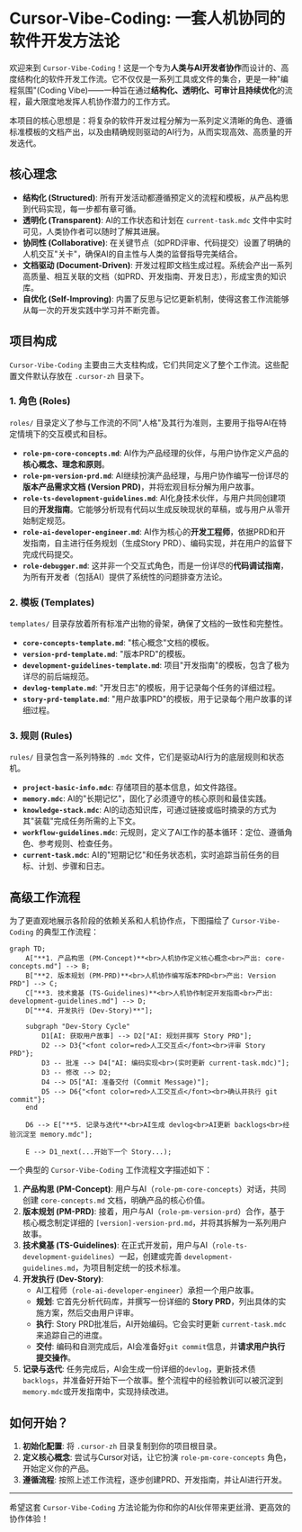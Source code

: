 # Cursor-Vibe-Coding: 一套人机协同的软件开发方法论

欢迎来到 `Cursor-Vibe-Coding`！这是一个专为**人类与AI开发者协作**而设计的、高度结构化的软件开发工作流。它不仅仅是一系列工具或文件的集合，更是一种"编程氛围"(Coding Vibe)——一种旨在通过**结构化、透明化、可审计且持续优化**的流程，最大限度地发挥人机协作潜力的工作方式。

本项目的核心思想是：将复杂的软件开发过程分解为一系列定义清晰的角色、遵循标准模板的文档产出，以及由精确规则驱动的AI行为，从而实现高效、高质量的开发迭代。

## 核心理念

- **结构化 (Structured)**: 所有开发活动都遵循预定义的流程和模板，从产品构思到代码实现，每一步都有章可循。
- **透明化 (Transparent)**: AI的工作状态和计划在 `current-task.mdc` 文件中实时可见，人类协作者可以随时了解其进展。
- **协同性 (Collaborative)**: 在关键节点（如PRD评审、代码提交）设置了明确的人机交互"关卡"，确保AI的自主性与人类的监督指导完美结合。
- **文档驱动 (Document-Driven)**: 开发过程即文档生成过程。系统会产出一系列高质量、相互关联的文档（如PRD、开发指南、开发日志），形成宝贵的知识库。
- **自优化 (Self-Improving)**: 内置了反思与记忆更新机制，使得这套工作流能够从每一次的开发实践中学习并不断完善。

## 项目构成

`Cursor-Vibe-Coding` 主要由三大支柱构成，它们共同定义了整个工作流。这些配置文件默认存放在 `.cursor-zh` 目录下。

### 1. 角色 (Roles)

`roles/` 目录定义了参与工作流的不同"人格"及其行为准则，主要用于指导AI在特定情境下的交互模式和目标。

- **`role-pm-core-concepts.md`**: AI作为产品经理的伙伴，与用户协作定义产品的**核心概念、理念和原则**。
- **`role-pm-version-prd.md`**: AI继续扮演产品经理，与用户协作编写一份详尽的**版本产品需求文档 (Version PRD)**，并将宏观目标分解为用户故事。
- **`role-ts-development-guidelines.md`**: AI化身技术伙伴，与用户共同创建项目的**开发指南**。它能够分析现有代码以生成反映现状的草稿，或与用户从零开始制定规范。
- **`role-ai-developer-engineer.md`**: AI作为核心的**开发工程师**，依据PRD和开发指南，自主进行任务规划（生成Story PRD）、编码实现，并在用户的监督下完成代码提交。
- **`role-debugger.md`**: 这并非一个交互式角色，而是一份详尽的**代码调试指南**，为所有开发者（包括AI）提供了系统性的问题排查方法论。

### 2. 模板 (Templates)

`templates/` 目录存放着所有标准产出物的骨架，确保了文档的一致性和完整性。

- **`core-concepts-template.md`**: "核心概念"文档的模板。
- **`version-prd-template.md`**: "版本PRD"的模板。
- **`development-guidelines-template.md`**: 项目"开发指南"的模板，包含了极为详尽的前后端规范。
- **`devlog-template.md`**: "开发日志"的模板，用于记录每个任务的详细过程。
- **`story-prd-template.md`**: "用户故事PRD"的模板，用于记录每个用户故事的详细过程。

### 3. 规则 (Rules)

`rules/` 目录包含一系列特殊的 `.mdc` 文件，它们是驱动AI行为的底层规则和状态机。

- **`project-basic-info.mdc`**: 存储项目的基本信息，如文件路径。
- **`memory.mdc`**: AI的"长期记忆"，固化了必须遵守的核心原则和最佳实践。
- **`knowledge-stack.mdc`**: AI的动态知识库，可通过链接或临时摘录的方式为其"装载"完成任务所需的上下文。
- **`workflow-guidelines.mdc`**: 元规则，定义了AI工作的基本循环：定位、遵循角色、参考规则、检查任务。
- **`current-task.mdc`**: AI的"短期记忆"和任务状态机，实时追踪当前任务的目标、计划、步骤和日志。

## 高级工作流程

为了更直观地展示各阶段的依赖关系和人机协作点，下图描绘了 `Cursor-Vibe-Coding` 的典型工作流程：

```mermaid
graph TD;
    A["**1. 产品构思 (PM-Concept)**<br>人机协作定义核心概念<br>产出: core-concepts.md"] --> B;
    B["**2. 版本规划 (PM-PRD)**<br>人机协作编写版本PRD<br>产出: Version PRD"] --> C;
    C["**3. 技术奠基 (TS-Guidelines)**<br>人机协作制定开发指南<br>产出: development-guidelines.md"] --> D;
    D["**4. 开发执行 (Dev-Story)**"];

    subgraph "Dev-Story Cycle"
        D1[AI: 获取用户故事] --> D2["AI: 规划并撰写 Story PRD"];
        D2 --> D3{"<font color=red>人工交互点</font><br>评审 Story PRD"};
        D3 -- 批准 --> D4["AI: 编码实现<br>(实时更新 current-task.mdc)"];
        D3 -- 修改 --> D2;
        D4 --> D5["AI: 准备交付 (Commit Message)"];
        D5 --> D6{"<font color=red>人工交互点</font><br>确认并执行 git commit"};
    end

    D6 --> E["**5. 记录与迭代**<br>AI生成 devlog<br>AI更新 backlogs<br>经验沉淀至 memory.mdc"];

    E --> D1_next(...开始下一个 Story...);
```

一个典型的 `Cursor-Vibe-Coding` 工作流程文字描述如下：

1.  **产品构思 (PM-Concept)**: 用户与AI（`role-pm-core-concepts`）对话，共同创建 `core-concepts.md` 文档，明确产品的核心价值。
2.  **版本规划 (PM-PRD)**: 接着，用户与AI（`role-pm-version-prd`）合作，基于核心概念制定详细的 `[version]-version-prd.md`，并将其拆解为一系列用户故事。
3.  **技术奠基 (TS-Guidelines)**: 在正式开发前，用户与AI（`role-ts-development-guidelines`）一起，创建或完善 `development-guidelines.md`，为项目制定统一的技术标准。
4.  **开发执行 (Dev-Story)**:
    - AI工程师（`role-ai-developer-engineer`）承担一个用户故事。
    - **规划**: 它首先分析代码库，并撰写一份详细的 **Story PRD**，列出具体的实施方案，然后交由用户评审。
    - **执行**: Story PRD批准后，AI开始编码。它会实时更新 `current-task.mdc` 来追踪自己的进度。
    - **交付**: 编码和自测完成后，AI会准备好`git commit`信息，并**请求用户执行提交操作**。
5.  **记录与迭代**: 任务完成后，AI会生成一份详细的`devlog`，更新技术债`backlogs`，并准备好开始下一个故事。整个流程中的经验教训可以被沉淀到`memory.mdc`或开发指南中，实现持续改进。

## 如何开始？

1.  **初始化配置**: 将 `.cursor-zh` 目录复制到你的项目根目录。
2.  **定义核心概念**: 尝试与Cursor对话，让它扮演 `role-pm-core-concepts` 角色，开始定义你的产品。
3.  **遵循流程**: 按照上述工作流程，逐步创建PRD、开发指南，并让AI进行开发。

---

希望这套 `Cursor-Vibe-Coding` 方法论能为你和你的AI伙伴带来更丝滑、更高效的协作体验！ 